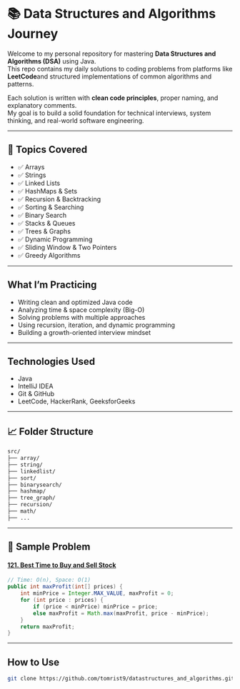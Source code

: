 # 📚 Data Structures and Algorithms Journey 

Welcome to my personal repository for mastering **Data Structures and Algorithms (DSA)** using Java.  
This repo contains my daily solutions to coding problems from platforms like **LeetCode**and structured implementations of common algorithms and patterns.

Each solution is written with **clean code principles**, proper naming, and explanatory comments.  
My goal is to build a solid foundation for technical interviews, system thinking, and real-world software engineering.

---

## 📂 Topics Covered

- ✅ Arrays
- ✅ Strings
- ✅ Linked Lists
- ✅ HashMaps & Sets
- ✅ Recursion & Backtracking
- ✅ Sorting & Searching
- ✅ Binary Search
- ✅ Stacks & Queues
- ✅ Trees & Graphs
- ✅ Dynamic Programming
- ✅ Sliding Window & Two Pointers
- ✅ Greedy Algorithms

---

##  What I’m Practicing

- Writing clean and optimized Java code
- Analyzing time & space complexity (Big-O)
- Solving problems with multiple approaches
- Using recursion, iteration, and dynamic programming
- Building a growth-oriented interview mindset

---

##  Technologies Used

- Java
- IntelliJ IDEA
- Git & GitHub
- LeetCode, HackerRank, GeeksforGeeks

---

## 📈 Folder Structure

```bash
src/
├── array/
├── string/
├── linkedlist/
├── sort/
├── binarysearch/
├── hashmap/
├── tree_graph/
├── recursion/
├── math/
├── ...
```

---


## 🧪 Sample Problem

#### [121. Best Time to Buy and Sell Stock](https://leetcode.com/problems/best-time-to-buy-and-sell-stock/)

```java
// Time: O(n), Space: O(1)
public int maxProfit(int[] prices) {
    int minPrice = Integer.MAX_VALUE, maxProfit = 0;
    for (int price : prices) {
        if (price < minPrice) minPrice = price;
        else maxProfit = Math.max(maxProfit, price - minPrice);
    }
    return maxProfit;
}
```

---

##  How to Use

```bash
git clone https://github.com/tomrist9/datastructures_and_algorithms.git
```
